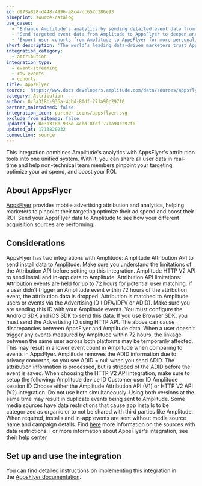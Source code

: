 ```yaml
---
id: d973a828-d448-4996-a8c4-cc657c386e93
blueprint: source-catalog
use_cases:
  - "Enhance Amplitude's analytics by sending detailed event data from AppsFlyer, improving insights into user behavior and marketing campaign effectiveness."
  - "Send targeted event data from Amplitude to AppsFlyer to deepen analysis on user actions' impact on marketing performance and attribution."
  - 'Export user cohorts from Amplitude to AppsFlyer for more personalized and effective marketing campaigns, based on specific user behaviors or characteristics.'
short_description: 'The world’s leading data-driven marketers trust AppsFlyer for independent measurement solutions and innovative tools to grow their mobile business.'
integration_category:
  - attribution
integration_type:
  - event-streaming
  - raw-events
  - cohorts
title: AppsFlyer
source: 'https://www.docs.developers.amplitude.com/data/sources/appsflyer'
category: Attribution
author: 0c3a318b-936a-4cbd-8fdf-771a90c297f0
partner_maintained: false
integration_icon: partner-icons/appsflyer.svg
exclude_from_sitemap: false
updated_by: 0c3a318b-936a-4cbd-8fdf-771a90c297f0
updated_at: 1713820232
connection: source
---
```

This integration combines Amplitude's analytics with AppsFlyer's attribution tools into one unified system. With it, you can share all user data in real-time and help non-technical team members pinpoint your targeting, optimize your ad spend, and boost your ROI.

## About AppsFlyer

[AppsFlyer](https://www.appsflyer.com/) provides mobile advertising attribution and analytics, helping marketers to pinpoint their targeting optimize their ad spend and boost their ROI. Send your AppsFlyer data to Amplitude to see how your different acquisition sources are performing.

## Considerations

AppsFlyer has two integrations with Amplitude:
  Amplitude Attribution API to send install data to Amplitude. Make sure you understand the limitations of the Attribution API before setting up this integration.
  Amplitude HTTP V2 API to send install and in-app data to Amplitude.
Attribution API limitations:
Attribution events are held for up to 72 hours for potential user matching. If a user didn't trigger an Amplitude event within 72 hours of the attribution event, the attribution data is dropped.
Attribution is matched to Amplitude users or events via the Advertising ID (IDFA/IDFV or ADID). Make sure you are sending this ID with your Amplitude events. You must configure the Android SDK and iOS SDK to send this data. If you use Browser SDK, you must send the Advertising ID using HTTP API.
The above can cause discrepancies between AppsFlyer and Amplitude data. When a user doesn't trigger any events measured by Amplitude within 72 hours, the linkage between the same user across both platforms may be temporarily affected. 
This may result in a lower event count in Amplitude when comparing to events in AppsFlyer.
Amplitude removes the ADID information due to privacy concerns, so you see ADID = null when you send ADID. 
The attribution information is processed, but is stripped of the ADID before the event is saved.
When choosing the HTTP V2 API integration, make sure to setup the following:
  Amplitude device ID
  Customer user ID
  Amplitude session ID
Choose either the Amplitude Attribution API (V1) or HTTP V2 API (V2) integration. 
Do not use both simultaneously. Using both versions at the same time may result in duplicate events being sent to Amplitude.
Some media sources have data restrictions that cause app installs to be categorized as organic or to not be shared with third parties like Amplitude. When required, installs and in-app events are sent without media source name and campaign details. 
Find [here](https://support.appsflyer.com/hc/en-us/articles/360006868017-About-raw-data-identifier-restrictions) more information on the sources with data restrictions.
For more information about AppsFlyer's integration, see their [help center](https://support.appsflyer.com/hc/en-us/articles/211200306-Amplitude-integration-with-AppsFlyer)

## Set up and use the integration

You can find detailed instructions on implementing this integration in the [AppsFlyer documentation](https://support.appsflyer.com/hc/en-us/articles/211200306-Amplitude-integration-with-AppsFlyer).
